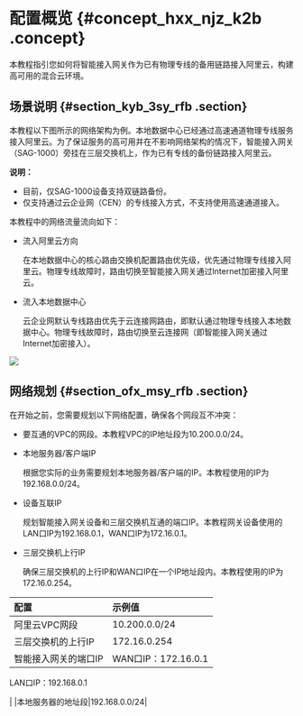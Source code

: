 # 配置概览 {#concept_hxx_njz_k2b .concept}

本教程指引您如何将智能接入网关作为已有物理专线的备用链路接入阿里云，构建高可用的混合云环境。

## 场景说明 {#section_kyb_3sy_rfb .section}

本教程以下图所示的网络架构为例。本地数据中心已经通过高速通道物理专线服务接入阿里云。为了保证服务的高可用并在不影响网络架构的情况下，智能接入网关（SAG-1000）旁挂在三层交换机上，作为已有专线的备份链路接入阿里云。

**说明：** 

-   目前，仅SAG-1000设备支持双链路备份。
-   仅支持通过云企业网（CEN）的专线接入方式，不支持使用高速通道接入。

本教程中的网络流量流向如下：

-   流入阿里云方向

    在本地数据中心的核心路由交换机配置路由优先级，优先通过物理专线接入阿里云。物理专线故障时，路由切换至智能接入网关通过Internet加密接入阿里云。

-   流入本地数据中心

    云企业网默认专线路由优先于云连接网路由，即默认通过物理专线接入本地数据中心。物理专线故障时，路由切换至云连接网（即智能接入网关通过Internet加密接入）。


![](http://static-aliyun-doc.oss-cn-hangzhou.aliyuncs.com/assets/img/41687/154709915121633_zh-CN.png)

## 网络规划 {#section_ofx_msy_rfb .section}

在开始之前，您需要规划以下网络配置，确保各个网段互不冲突：

-   要互通的VPC的网段。本教程VPC的IP地址段为10.200.0.0/24。
-   本地服务器/客户端IP

    根据您实际的业务需要规划本地服务器/客户端的IP。本教程使用的IP为192.168.0.0/24。

-   设备互联IP

    规划智能接入网关设备和三层交换机互通的端口IP。本教程网关设备使用的LAN口IP为192.168.0.1，WAN口IP为172.16.0.1。

-   三层交换机上行IP

    确保三层交换机的上行IP和WAN口IP在一个IP地址段内。本教程使用的IP为172.16.0.254。


|配置|示例值|
|:-|:--|
|阿里云VPC网段|10.200.0.0/24|
|三层交换机的上行IP|172.16.0.254|
|智能接入网关的端口IP| WAN口IP：172.16.0.1

 LAN口IP：192.168.0.1

 |
|本地服务器的地址段|192.168.0.0/24|

